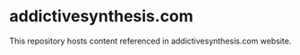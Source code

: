 # addictivesynthesis.com
This repository hosts content referenced in addictivesynthesis.com website.

